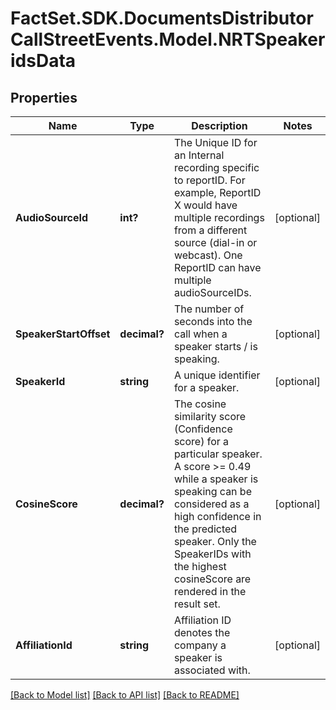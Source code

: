 # FactSet.SDK.DocumentsDistributorCallStreetEvents.Model.NRTSpeakeridsData

## Properties

Name | Type | Description | Notes
------------ | ------------- | ------------- | -------------
**AudioSourceId** | **int?** | The Unique ID for an Internal recording specific to reportID. For example, ReportID X would have multiple recordings from a different source (dial-in or webcast). One ReportID can have multiple audioSourceIDs. | [optional] 
**SpeakerStartOffset** | **decimal?** | The number of seconds into the call when a speaker starts / is speaking. | [optional] 
**SpeakerId** | **string** | A unique identifier for a speaker. | [optional] 
**CosineScore** | **decimal?** | The cosine similarity score (Confidence score)  for a particular speaker.  A score &gt;&#x3D; 0.49 while a speaker is speaking can be considered as a high confidence in the predicted speaker.  Only the SpeakerIDs with the highest cosineScore are rendered in the result set. | [optional] 
**AffiliationId** | **string** | Affiliation ID denotes the company a speaker is associated with. | [optional] 

[[Back to Model list]](../README.md#documentation-for-models) [[Back to API list]](../README.md#documentation-for-api-endpoints) [[Back to README]](../README.md)

